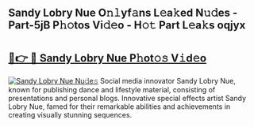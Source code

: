 ## Sandy Lobry Nue O𝚗𝚕yf𝚊ns L𝚎a𝚔ed N𝚞𝚍es - Part-5jB P𝚑𝚘tos Vi𝚍𝚎o - H𝚘𝚝 Part L𝚎a𝚔s oqjyx

# <h2><a href="http://kf7voyn.oniu.top/?m=Sandy+Lobry+Nue">🔗👉 🔴 Sandy Lobry Nue P𝚑ot𝚘𝚜 V𝚒d𝚎o</a></h2>

[![Sandy Lobry Nue Nu𝚍e𝚜](https://i.imgur.com/0qMVB7G.gif)](http://kf7voyn.oniu.top/?m=Sandy+Lobry+Nue)
Social media innovator Sandy Lobry Nue, known for publishing dance and lifestyle material, consisting of presentations and personal blogs. Innovative special effects artist Sandy Lobry Nue, famed for their remarkable abilities and achievements in creating visually stunning sequences.  
